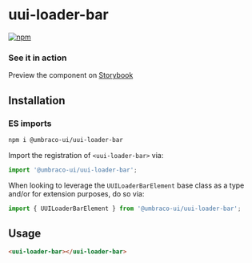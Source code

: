 # uui-loader-bar

[![npm](https://img.shields.io/npm/v/@umbraco-ui/uui-loader-bar?logoColor=%231B264F)](https://www.npmjs.com/package/@umbraco-ui/uui-loader-bar)

### See it in action

Preview the component on [Storybook](https://uui.umbraco.com/?path=/story/uui-loader-bar)

## Installation

### ES imports

```zsh
npm i @umbraco-ui/uui-loader-bar
```

Import the registration of `<uui-loader-bar>` via:

```javascript
import '@umbraco-ui/uui-loader-bar';
```

When looking to leverage the `UUILoaderBarElement` base class as a type and/or for extension purposes, do so via:

```javascript
import { UUILoaderBarElement } from '@umbraco-ui/uui-loader-bar';
```

## Usage

```html
<uui-loader-bar></uui-loader-bar>
```
